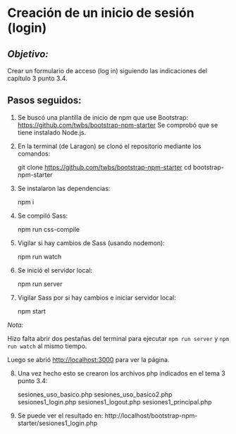 # Creación de un inicio de sesión (login)

## *Objetivo:*
Crear un formulario de acceso (log in) siguiendo las indicaciones del capítulo 3 punto 3.4.

## Pasos seguidos:

1. Se buscó una plantilla de inicio de npm que use Bootstrap: https://github.com/twbs/bootstrap-npm-starter
Se comprobó que se tiene instalado Node.js.

2. En la terminal (de Laragon) se clonó el repositorio mediante los comandos:
   
   git clone https://github.com/twbs/bootstrap-npm-starter
   cd bootstrap-npm-starter

3. Se instalaron las dependencias:
  
   npm i

4. Se compiló Sass:
  
   npm run css-compile

5. Vigilar si hay cambios de Sass (usando nodemon):

   npm run watch

6. Se inició el servidor local:

   npm run server

7. Vigilar Sass por si hay cambios e iniciar servidor local:

   npm start


*Nota:*

Hizo falta abrir dos pestañas del terminal para ejecutar `npm run server` y `npm run watch` al mismo tiempo.

Luego se abrió <http://localhost:3000> para ver la página.

8. Una vez hecho esto se crearon los archivos php indicados en el tema 3 punto 3.4:
    
    sesiones_uso_basico.php
    sesiones_uso_basico2.php
    sesiones1_login.php
    sesiones1_logout.php
    sesiones1_principal.php

9. Se puede ver el resultado en: http://localhost/bootstrap-npm-starter/sesiones1_login.php

